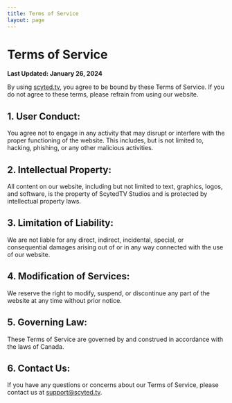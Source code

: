 ```yaml
---
title: Terms of Service
layout: page
---
```


# Terms of Service

**Last Updated: January 26, 2024**

By using [scyted.tv](https://www.scyted.tv/), you agree to be bound by these Terms of Service. If you do not agree to these terms, please refrain from using our website.

## 1. User Conduct:

You agree not to engage in any activity that may disrupt or interfere with the proper functioning of the website. This includes, but is not limited to, hacking, phishing, or any other malicious activities.

## 2. Intellectual Property:

All content on our website, including but not limited to text, graphics, logos, and software, is the property of ScytedTV Studios and is protected by intellectual property laws.

## 3. Limitation of Liability:

We are not liable for any direct, indirect, incidental, special, or consequential damages arising out of or in any way connected with the use of our website.

## 4. Modification of Services:

We reserve the right to modify, suspend, or discontinue any part of the website at any time without prior notice.

## 5. Governing Law:

These Terms of Service are governed by and construed in accordance with the laws of Canada.

## 6. Contact Us:

If you have any questions or concerns about our Terms of Service, please contact us at [support@scyted.tv](mailto:support@scyted.tv).